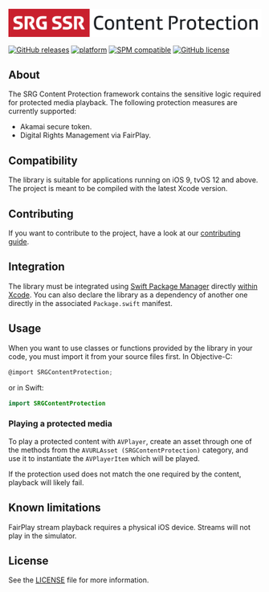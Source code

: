 [![SRG Content Protection logo](README-images/logo.png)](https://github.com/SRGSSR/srgcontentprotection-apple)

[![GitHub releases](https://img.shields.io/github/v/release/SRGSSR/srgcontentprotection-fake-apple)](https://github.com/SRGSSR/srgcontentprotection-apple/releases) [![platform](https://img.shields.io/badge/platfom-ios%20%7C%20tvos-blue)](https://github.com/SRGSSR/srgcontentprotection-apple) [![SPM compatible](https://img.shields.io/badge/SPM-compatible-4BC51D.svg?style=flat)](https://swift.org/package-manager) [![GitHub license](https://img.shields.io/badge/license-(c)%20SRG%20SSR-lightgrey)](https://github.com/SRGSSR/srgcontentprotection-apple/blob/master/LICENSE)

## About

The SRG Content Protection framework contains the sensitive logic required for protected media playback. The following protection measures are currently supported:

* Akamai secure token.
* Digital Rights Management via FairPlay.

## Compatibility

The library is suitable for applications running on iOS 9, tvOS 12 and above. The project is meant to be compiled with the latest Xcode version.

## Contributing

If you want to contribute to the project, have a look at our [contributing guide](CONTRIBUTING.md).

## Integration

The library must be integrated using [Swift Package Manager](https://swift.org/package-manager) directly [within Xcode](https://developer.apple.com/documentation/xcode/adding_package_dependencies_to_your_app). You can also declare the library as a dependency of another one directly in the associated `Package.swift` manifest.

## Usage

When you want to use classes or functions provided by the library in your code, you must import it from your source files first. In Objective-C:

```objective-c
@import SRGContentProtection;
```

or in Swift:

```swift
import SRGContentProtection
```

### Playing a protected media

To play a protected content with `AVPlayer`, create an asset through one of the methods from the `AVURLAsset (SRGContentProtection)` category, and use it to instantiate the `AVPlayerItem` which will be played.

If the protection used does not match the one required by the content, playback will likely fail.

## Known limitations

FairPlay stream playback requires a physical iOS device. Streams will not play in the simulator.

## License

See the [LICENSE](../LICENSE) file for more information.
